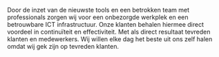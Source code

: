 Door de inzet van de nieuwste tools en een betrokken team met professionals zorgen wij voor een onbezorgde werkplek en een betrouwbare ICT infrastructuur. Onze klanten behalen hiermee direct voordeel in continuïteit en effectiviteit. Met als direct resultaat tevreden klanten en medewerkers. Wij willen elke dag het beste uit ons zelf halen omdat wij gek zijn op tevreden klanten.
